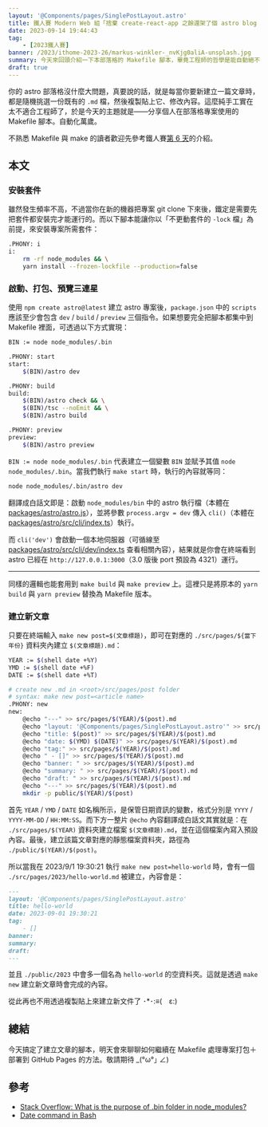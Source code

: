 ```yaml
---
layout: '@Components/pages/SinglePostLayout.astro'
title: 鐵人賽 Modern Web 組「捨棄 create-react-app 之餘還架了個 astro blog 昭告天下」第 26 天
date: 2023-09-14 19:44:43
tag:
	- [2023鐵人賽]
banner: /2023/ithome-2023-26/markus-winkler-_nvKjg0aliA-unsplash.jpg
summary: 今天來回頭介紹一下本部落格的 Makefile 腳本，畢竟工程師的哲學是能自動絕不手動
draft: true
---
```


你的 astro 部落格沒什麼大問題，真要說的話，就是每當你要新建立一篇文章時，都是隨機挑選一份既有的 `.md` 檔，然後複製貼上它、修改內容。這麼純手工實在太不適合工程師了，於是今天的主題就是——分享個人在部落格專案使用的 Makefile 腳本。自動化萬歲。

不熟悉 Makefile 與 make 的讀者歡迎先參考鐵人賽[第 6 天](/2023/ithome-2023-6#透過-makefile-設定腳本)的介紹。

## 本文

### 安裝套件

雖然發生頻率不高，不過當你在新的機器把專案 git clone 下來後，鐵定是需要先把套件都安裝完才能運行的。而以下腳本能讓你以「不更動套件的 `-lock` 檔」為前提，來安裝專案所需套件：

```bash
.PHONY: i
i:
	rm -rf node_modules && \
	yarn install --frozen-lockfile --production=false
```

### 啟動、打包、預覽三連星

使用 `npm create astro@latest` 建立 astro 專案後，`package.json` 中的 `scripts` 應該至少會包含 `dev` / `build` / `preview` 三個指令。如果想要完全把腳本都集中到 Makefile 裡面，可透過以下方式實現：

```bash
BIN := node node_modules/.bin

.PHONY: start
start:
	$(BIN)/astro dev

.PHONY: build
build:
	$(BIN)/astro check && \
	$(BIN)/tsc --noEmit && \
	$(BIN)/astro build

.PHONY: preview
preview:
	$(BIN)/astro preview
```

`BIN := node node_modules/.bin` 代表建立一個變數 `BIN` 並賦予其值 `node node_modules/.bin`。當我們執行 `make start` 時，執行的內容就等同：

```bash
node node_modules/.bin/astro dev
```

翻譯成白話文即是：啟動 `node_modules/bin` 中的 astro 執行檔（本體在 [packages/astro/astro.js](https://github.com/withastro/astro/blob/2e8726feec2e0d6ba8bd4db941009986e8e34141/packages/astro/astro.js)），並將參數 `process.argv = dev` 傳入 `cli()`（本體在 [packages/astro/src/cli/index.ts](https://github.com/withastro/astro/blob/2e8726feec2e0d6ba8bd4db941009986e8e34141/packages/astro/src/cli/index.ts)）執行。

而 `cli('dev')` 會啟動一個本地伺服器（可循線至 [packages/astro/src/cli/dev/index.ts](https://github.com/withastro/astro/blob/2e8726feec2e0d6ba8bd4db941009986e8e34141/packages/astro/src/cli/dev/index.ts) 查看相關內容），結果就是你會在終端看到 astro 已經在 `http://127.0.0.1:3000`（3.0 版後 port 預設為 4321）運行。

---

同樣的邏輯也能套用到 `make build` 與 `make preview` 上。這裡只是將原本的 `yarn build` 與 `yarn preview` 替換為 Makefile 版本。

### 建立新文章

只要在終端輸入 `make new post=$(文章標題)`，即可在對應的 `./src/pages/${當下年份}` 資料夾內建立 `$(文章標題).md`：

```bash
YEAR := $(shell date +%Y)
YMD := $(shell date +%F)
DATE := $(shell date +%T)

# create new .md in <root>/src/pages/post folder
# syntax: make new post=<article name>
.PHONY: new
new:
	@echo "---" >> src/pages/$(YEAR)/$(post).md
	@echo "layout: '@Components/pages/SinglePostLayout.astro'" >> src/pages/$(YEAR)/$(post).md
	@echo "title: $(post)" >> src/pages/$(YEAR)/$(post).md
	@echo "date: $(YMD) $(DATE)" >> src/pages/$(YEAR)/$(post).md
	@echo "tag:" >> src/pages/$(YEAR)/$(post).md
	@echo "	- []" >> src/pages/$(YEAR)/$(post).md
	@echo "banner: " >> src/pages/$(YEAR)/$(post).md
	@echo "summary: " >> src/pages/$(YEAR)/$(post).md
	@echo "draft: " >> src/pages/$(YEAR)/$(post).md
	@echo "---" >> src/pages/$(YEAR)/$(post).md
	mkdir -p public/$(YEAR)/$(post)
```

首先 `YEAR` / `YMD` / `DATE` 如名稱所示，是保管日期資訊的變數，格式分別是 `YYYY` / `YYYY-MM-DD` / `HH:MM:SS`。而下方一整片 `@echo` 內容翻譯成白話文其實就是：在 `./src/pages/$(YEAR)` 資料夾建立檔案 `$(文章標題).md`，並在這個檔案內寫入預設內容。最後，建立該篇文章對應的靜態檔案資料夾，路徑為 `./public/$(YEAR)/$(post)`。

所以當我在 2023/9/1 19:30:21 執行 `make new post=hello-world` 時，會有一個 `./src/pages/2023/hello-world.md` 被建立，內容會是：

```markdown
---
layout: '@Components/pages/SinglePostLayout.astro'
title: hello-world
date: 2023-09-01 19:30:21
tag:
	- []
banner:
summary:
draft:
---
```

並且 `./public/2023` 中會多一個名為 `hello-world` 的空資料夾。這就是透過 `make new` 建立新文章時會完成的內容。

從此再也不用透過複製貼上來建立新文件了 ･*･:≡(　ε:)

## 總結

今天搞定了建立文章的腳本，明天會來聊聊如何繼續在 Makefile 處理專案打包＋部署到 GitHub Pages 的方法。敬請期待 _(°ω°｣ ∠)

## 參考

- [Stack Overflow: What is the purpose of .bin folder in node_modules?](https://stackoverflow.com/questions/25306168/what-is-the-purpose-of-bin-folder-in-node-modules)
- [Date command in Bash](https://linuxhint.com/date-command-bash/)
